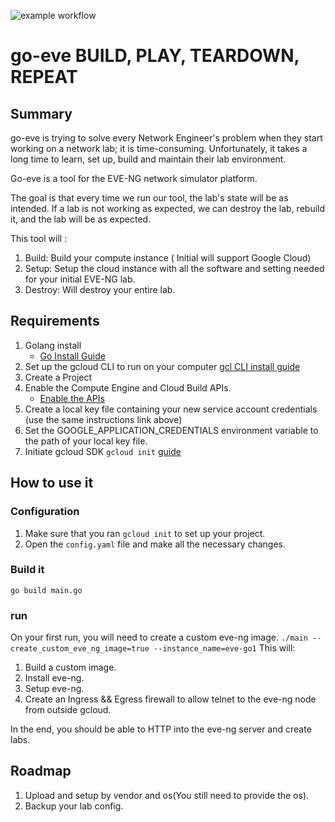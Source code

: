 ![example workflow](https://github.com/amb1s1/go-eve/actions/workflows/go.yml/badge.svg)
# go-eve BUILD, PLAY, TEARDOWN, REPEAT


## Summary
go-eve is trying to solve every Network Engineer's problem when they start working on a network lab; it is time-consuming. Unfortunately, it takes a long time to learn, set up, build and maintain their lab environment.  

Go-eve is a tool for the EVE-NG network simulator platform.

The goal is that every time we run our tool, the lab's state will be as intended. If a lab is not working as expected, we can destroy the lab, rebuild it, and the lab will be as expected.

This tool will :
1. Build: Build your compute instance ( Initial will support Google Cloud)
2. Setup: Setup the cloud instance with all the software and setting needed for your initial EVE-NG lab. 
3. Destroy: Will destroy your entire lab.

## Requirements

1. Golang install
    * [Go Install Guide](https://golang.org/doc/install)
2. Set up the gcloud CLI to run on your computer [gcl CLI install guide](https://cloud.google.com/sdk/docs/install)     
3. Create a Project
4. Enable the Compute Engine and Cloud Build APIs.
    * [Enable the APIs](https://console.cloud.google.com/flows/enableapi?apiid=compute,cloudbuild.googleapis.com&_ga=2.208966098.1574923679.1632600072-1712777355.1631763170)
5. Create a local key file containing your new service account credentials (use the same instructions link above)
6. Set the GOOGLE_APPLICATION_CREDENTIALS environment variable to the path of your local key file.
7. Initiate gcloud SDK `gcloud init` [guide](https://cloud.google.com/sdk/gcloud/reference/init)



## How to use it
### Configuration
1. Make sure that you ran `gcloud init` to set up your project.
2. Open the `config.yaml` file and make all the necessary changes.

### Build it
`go build main.go`

### run
On your first run, you will need to create a custom eve-ng image.
`./main --create_custom_eve_ng_image=true --instance_name=eve-go1`
This will:
1. Build a custom image.
2. Install eve-ng.
3. Setup eve-ng.
4. Create an Ingress && Egress firewall to allow telnet to the eve-ng node from outside gcloud.

In the end, you should be able to HTTP into the eve-ng server and create labs.


## Roadmap
1. Upload and setup by vendor and os(You still need to provide the os).
2. Backup your lab config.

